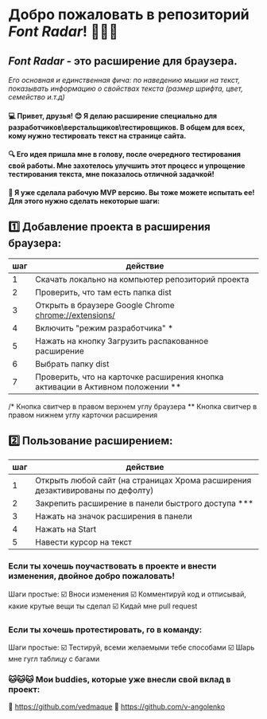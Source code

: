 # Добро пожаловать в репозиторий _Font Radar_! 👋👋👋
## _Font Radar_ - это расширение для браузера.
*Его основная и единственная фича: по наведению мышки на текст, показывать информацию о свойствах текста (размер шрифта, цвет, семейство и.т.д)*

####  💻 Привет, друзья! 😊 Я делаю расширение специально для разработчиков\верстальщиков\тестировщиков. В общем для всех, кому нужно тестировать текст на странице сайта.
####  🔍 Его идея пришла мне в голову, после очередного тестирования свой работы. Мне захотелось улучшить этот процесс и упрощение тестирования текста, мне показалось отличной задачкой!
####  🔨 Я уже сделала рабочую MVP версию. Вы тоже можете испытать ее! Для этого нужно сделать некоторые шаги:


## 1️⃣ Добавление проекта в расширения браузера:
| шаг | действие |
|-----|-----|
| 1 | Скачать локально на компьютер репозиторий проекта  |
| 2 | Проверить, что там есть папка dist |
| 3 | Открыть в браузере Google Chrome <chrome://extensions/> |
| 4 | Включить "режим разработчика" * |
| 5 | Нажать на кнопку Загрузить распакованное расширение |
| 6 | Выбрать папку dist |
| 7 | Проверить, что на карточке расширения кнопка активации в Активном положении ** |

/* Кнопка свитчер в правом верхнем углу браузера
** Кнопка свитчер в правом нижнем углу карточки расширения

## 2️⃣ Пользование расширением:
| шаг | действие |
|-----|-----|
| 1 | Открыть любой сайт (на страницах Хрома расширения дезактивированы по дефолту) |
| 2 | Закрепить расширение в панели быстрого доступа *** |
| 3 | Нажать на значок расширения в панели |
| 4 | Нажать на Start |
| 5 | Навести курсор на текст |

### Если ты хочешь поучаствовать в проекте и внести изменения, двойное добро пожаловать! 
 Шаги простые:
 ☑️ Вноси изменения
 ☑️ Комментируй код и отписывай, какие крутые вещи ты сделал
 ☑️ Кидай мне pull request

### Если ты хочешь протестировать, го в команду:
 Шаги простые:
☑️ Тестируй, всеми желаемыми тебе способами
☑️ Шарь мне гугл таблицу с багами

 ### 🐱🐱🐱 Мои buddies, которые уже внесли свой вклад в проект:
 👾 <https://github.com/vedmaque> 
 👾  <https://github.com/v-angolenko> 
